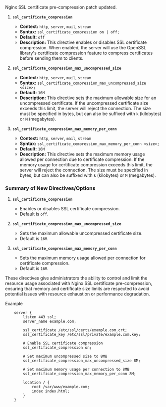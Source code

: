 Nginx SSL certificate pre-compression patch updated.

1. **`ssl_certificate_compression`**
   - **Context:** `http`, `server`, `mail`, `stream`
   - **Syntax:** `ssl_certificate_compression on | off;`
   - **Default:** `off`
   - **Description:** This directive enables or disables SSL certificate compression. When enabled, the server will use the OpenSSL library's certificate compression feature to compress certificates before sending them to clients.

2. **`ssl_certificate_compression_max_uncompressed_size`**
   - **Context:** `http`, `server`, `mail`, `stream`
   - **Syntax:** `ssl_certificate_compression_max_uncompressed_size <size>;`
   - **Default:** `16M`
   - **Description:** This directive sets the maximum allowable size for an uncompressed certificate. If the uncompressed certificate size exceeds this limit, the server will reject the connection. The size must be specified in bytes, but can also be suffixed with `k` (kilobytes) or `M` (megabytes).

3. **`ssl_certificate_compression_max_memory_per_conn`**
   - **Context:** `http`, `server`, `mail`, `stream`
   - **Syntax:** `ssl_certificate_compression_max_memory_per_conn <size>;`
   - **Default:** `16M`
   - **Description:** This directive sets the maximum memory usage allowed per connection due to certificate compression. If the memory usage for certificate compression exceeds this limit, the server will reject the connection. The size must be specified in bytes, but can also be suffixed with `k` (kilobytes) or `M` (megabytes).

### Summary of New Directives/Options

1. **`ssl_certificate_compression`**
   - Enables or disables SSL certificate compression.
   - Default is `off`.

2. **`ssl_certificate_compression_max_uncompressed_size`**
   - Sets the maximum allowable uncompressed certificate size.
   - Default is `16M`.

3. **`ssl_certificate_compression_max_memory_per_conn`**
   - Sets the maximum memory usage allowed per connection for certificate compression.
   - Default is `16M`.

These directives give administrators the ability to control and limit the resource usage associated with Nginx SSL certificate pre-compression, ensuring that memory and certificate size limits are respected to avoid potential issues with resource exhaustion or performance degradation.

Example

```
    server {
        listen 443 ssl;
        server_name example.com;

        ssl_certificate /etc/ssl/certs/example.com.crt;
        ssl_certificate_key /etc/ssl/private/example.com.key;

        # Enable SSL certificate compression
        ssl_certificate_compression on;

        # Set maximum uncompressed size to 8MB
        ssl_certificate_compression_max_uncompressed_size 8M;

        # Set maximum memory usage per connection to 8MB
        ssl_certificate_compression_max_memory_per_conn 8M;

        location / {
            root /var/www/example.com;
            index index.html;
        }
    }
```